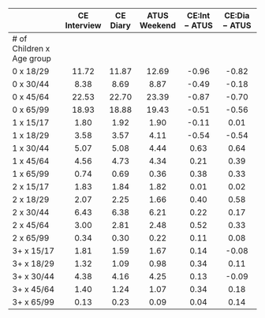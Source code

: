
|                      | CE<br>Interview |  CE<br>Diary | ATUS<br>Weekend | CE:Int &minus; ATUS | CE:Dia &minus; ATUS |
| -------------------- | :----------: | :----------: | :----------: | :----------: | :----------: |
| # of Children x Age group |              |              |              |              |              |
| 0 x 18/29            |        11.72 |        11.87 |        12.69 |        -0.96 |        -0.82 |
| 0 x 30/44            |         8.38 |         8.69 |         8.87 |        -0.49 |        -0.18 |
| 0 x 45/64            |        22.53 |        22.70 |        23.39 |        -0.87 |        -0.70 |
| 0 x 65/99            |        18.93 |        18.88 |        19.43 |        -0.51 |        -0.56 |
| 1 x 15/17            |         1.80 |         1.92 |         1.90 |        -0.11 |         0.01 |
| 1 x 18/29            |         3.58 |         3.57 |         4.11 |        -0.54 |        -0.54 |
| 1 x 30/44            |         5.07 |         5.08 |         4.44 |         0.63 |         0.64 |
| 1 x 45/64            |         4.56 |         4.73 |         4.34 |         0.21 |         0.39 |
| 1 x 65/99            |         0.74 |         0.69 |         0.36 |         0.38 |         0.33 |
| 2 x 15/17            |         1.83 |         1.84 |         1.82 |         0.01 |         0.02 |
| 2 x 18/29            |         2.07 |         2.25 |         1.66 |         0.40 |         0.58 |
| 2 x 30/44            |         6.43 |         6.38 |         6.21 |         0.22 |         0.17 |
| 2 x 45/64            |         3.00 |         2.81 |         2.48 |         0.52 |         0.33 |
| 2 x 65/99            |         0.34 |         0.30 |         0.22 |         0.11 |         0.08 |
| 3+ x 15/17           |         1.81 |         1.59 |         1.67 |         0.14 |        -0.08 |
| 3+ x 18/29           |         1.32 |         1.09 |         0.98 |         0.34 |         0.11 |
| 3+ x 30/44           |         4.38 |         4.16 |         4.25 |         0.13 |        -0.09 |
| 3+ x 45/64           |         1.40 |         1.24 |         1.07 |         0.34 |         0.18 |
| 3+ x 65/99           |         0.13 |         0.23 |         0.09 |         0.04 |         0.14 |

